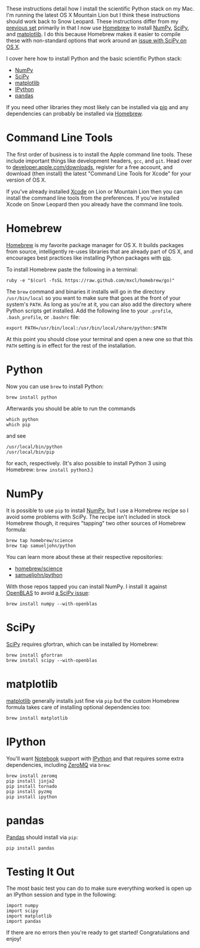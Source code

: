These instructions detail how I install the scientific Python stack on my
Mac. I'm running the latest OS X Mountain Lion but I think these instructions
should work back to Snow Leopard. These instructions differ from my
[previous set][old-instr] primarily in that I now use [Homebrew][] to
install [NumPy][], [SciPy][], and [matplotlib][]. I do this because Homebrew
makes it easier to compile these with non-standard options that work around
an [issue with SciPy on OS X][scipy-issue].

I cover here how to install Python and the basic scientific Python stack:

- [NumPy][]
- [SciPy][]
- [matplotlib][]
- [IPython][]
- [pandas][]

If you need other libraries they most likely can be installed via [pip][] and
any dependencies can probably be installed via [Homebrew][].

# Command Line Tools

The first order of business is to install the Apple command line tools. These
include important things like development headers, `gcc`, and `git`. Head
over to [developer.apple.com/downloads][apple-dev], register for a free
account, and download (then install) the latest "Command Line Tools for Xcode"
for your version of OS X.

If you've already installed [Xcode][] on Lion or Mountain Lion then you can
install the command line tools from the preferences. If you've installed
Xcode on Snow Leopard then you already have the command line tools.

# Homebrew

[Homebrew][] is my favorite package manager for OS X. It builds packages from
source, intelligently re-uses libraries that are already part of OS X, and
encourages best practices like installing Python packages with [pip][].

To install Homebrew paste the following in a terminal:

    ruby -e "$(curl -fsSL https://raw.github.com/mxcl/homebrew/go)"

The `brew` command and binaries it installs will go in the directory
`/usr/bin/local` so you want to make sure that goes at the front of your
system's `PATH`. As long as you're at it, you can also add the directory where
Python scripts get installed. Add the following line to your `.profile`,
`.bash_profile`, or `.bashrc` file:

    export PATH=/usr/bin/local:/usr/bin/local/share/python:$PATH

At this point you should close your terminal and open a new one so that this
`PATH` setting is in effect for the rest of the installation.

# Python

Now you can use `brew` to install Python:

    brew install python

Afterwards you should be able to run the commands

    which python
    which pip

and see

    /usr/local/bin/python
    /usr/local/bin/pip

for each, respectively. (It's also possible to install Python 3 using
Homebrew: `brew install python3`.)

# NumPy

It is possible to use `pip` to install [NumPy][], but I use a Homebrew recipe
so I avoid some problems with SciPy. The recipe isn't included in stock
Homebrew though, it requires "tapping" two other sources of Homebrew formula:

    brew tap homebrew/science
    brew tap samueljohn/python

You can learn more about these at their respective repositories:

* [homebrew/science][homebrew-science]
* [samueljohn/python][samueljohn-python]

With those repos tapped you can install NumPy. I install it against
[OpenBLAS][] to avoid [a SciPy issue][scipy-issue]:

    brew install numpy --with-openblas

# SciPy

[SciPy][] requires gfortran, which can be installed by Homebrew:

    brew install gfortran
    brew install scipy --with-openblas

# matplotlib

[matplotlib][] generally installs just fine via `pip` but the custom Homebrew
formula takes care of installing optional dependencies too:

    brew install matplotlib

# IPython

You'll want [Notebook][] support with [IPython][] and that requires some extra
dependencies, including [ZeroMQ][] via `brew`:

    brew install zeromq
    pip install jinja2
    pip install tornado
    pip install pyzmq
    pip install ipython

# pandas

[Pandas][pandas] should install via `pip`:

    pip install pandas

# Testing It Out

The most basic test you can do to make sure everything worked is open up
an IPython  session and type in the following:

    import numpy
    import scipy
    import matplotlib
    import pandas

If there are no errors then you're ready to get started!
Congratulations and enjoy!

[old-instr]: http://penandpants.com/2012/02/24/install-python/
[Homebrew]: http://brew.sh/
[NumPy]: http://www.numpy.org/
[SciPy]: http://scipy.org
[matplotlib]: http://matplotlib.org
[IPython]: http://ipython.org
[pandas]: http://pandas.pydata.org
[scipy-issue]: https://github.com/samueljohn/homebrew-python/issues/12
[apple-dev]: http://developer.apple.com/downloads
[Xcode]: https://developer.apple.com/xcode/
[pip]: https://pypi.python.org/pypi/pip
[homebrew-science]: https://github.com/Homebrew/homebrew-science
[samueljohn-python]: https://github.com/samueljohn/homebrew-python
[OpenBLAS]: http://xianyi.github.com/OpenBLAS/
[ZeroMQ]: http://www.zeromq.org/
[Notebook]: http://ipython.org/notebook.html
